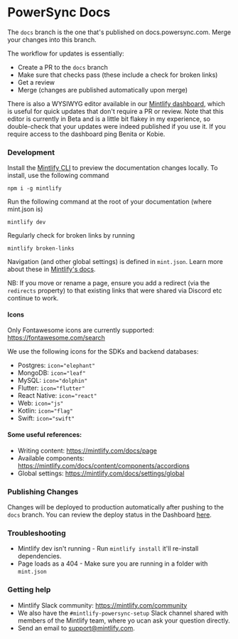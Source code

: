 # PowerSync Docs

The `docs` branch is the one that's published on docs.powersync.com. Merge your changes into this branch.

The workflow for updates is essentially:
* Create a PR to the `docs` branch
* Make sure that checks pass (these include a check for broken links)
* Get a review
* Merge (changes are published automatically upon merge)

There is also a WYSIWYG editor available in our [Mintlify dashboard](https://dashboard.mintlify.com/powersync/powersync), which is useful for quick updates that don't require a PR or review. Note that this editor is currently in Beta and is a little bit flakey in my experience, so double-check that your updates were indeed published if you use it. If you require access to the dashboard ping Benita or Kobie.

### Development

Install the [Mintlify CLI](https://www.npmjs.com/package/mintlify) to preview the documentation changes locally. To install, use the following command

```
npm i -g mintlify
```

Run the following command at the root of your documentation (where mint.json is)

```
mintlify dev
```

Regularly check for broken links by running

```
mintlify broken-links
```

Navigation (and other global settings) is defined in `mint.json`. Learn more about these in [Mintlify's docs](https://mintlify.com/docs/settings/global).

NB: If you move or rename a page, ensure you add a redirect (via the `redirects` property) to that existing links that were shared via Discord etc continue to work.

#### Icons

Only Fontawesome icons are currently supported: https://fontawesome.com/search

We use the following icons for the SDKs and backend databases:
- Postgres: `icon="elephant"`
- MongoDB: `icon="leaf"`
- MySQL: `icon="dolphin"`
- Flutter: `icon="flutter"`
- React Native: `icon="react"`
- Web: `icon="js"`
- Kotlin: `icon="flag"`
- Swift: `icon="swift"`

#### Some useful references:
- Writing content: https://mintlify.com/docs/page
- Available components: https://mintlify.com/docs/content/components/accordions
- Global settings: https://mintlify.com/docs/settings/global

### Publishing Changes

Changes will be deployed to production automatically after pushing to the `docs` branch. You can review the deploy status in the Dashboard [here](https://dashboard.mintlify.com/powersync/powersync).


### Troubleshooting

- Mintlify dev isn't running - Run `mintlify install` it'll re-install dependencies.
- Page loads as a 404 - Make sure you are running in a folder with `mint.json`

### Getting help

- Mintlify Slack community: https://mintlify.com/community 
- We also have the `#mintlify-powersync-setup` Slack channel shared with members of the Mintlify team, where yo ucan ask your question directly.
- Send an email to support@mintlify.com.

